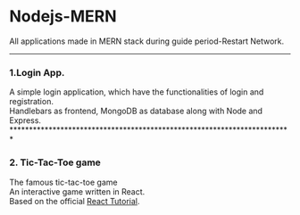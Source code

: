 # Nodejs-MERN
All applications made in MERN stack during guide period-Restart Network.
************************************************************************

<h3>1.Login App.</h3>
A simple login application, which have the functionalities of login and
registration.<br>
Handlebars as frontend, MongoDB as database along with Node and Express.
************************************************************************
<h3>2. Tic-Tac-Toe game</h3>
The famous tic-tac-toe game<br>
An interactive game written in React.<br>
Based on the official <a href="https://reactjs.org/tutorial/tutorial.html">React Tutorial</a>.
